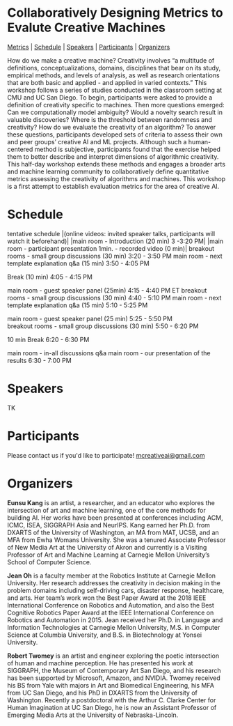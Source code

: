 # Collaboratively Designing Metrics to Evalute Creative Machines

[Metrics](#metrics) | [Schedule](#schedule) | [Speakers](#speakers) | [Participants](#participants) | [Organizers](#organizers)

How do we make a creative machine? Creativity involves “a multitude of definitions, conceptualizations, domains, disciplines that bear on its study, empirical methods, and levels of analysis, as well as research orientations that are both basic and applied - and applied in varied contexts.” This workshop follows a series of studies conducted in the classroom setting at CMU and UC San Diego. To begin, participants were asked to provide a definition of creativity specific to machines. Then more questions emerged: Can we computationally model ambiguity? Would a novelty search result in valuable discoveries? Where is the threshold between randomness and creativity? How do we evaluate the creativity of an algorithm? To answer these questions, participants developed sets of criteria to assess their own and peer groups’ creative AI and ML projects. Although such a human-centered method is subjective, participants found that the exercise helped them to better describe and interpret dimensions of algorithmic creativity. This half-day workshop extends these methods and engages a broader arts and machine learning community to collaboratively define quantitative metrics assessing the creativity of algorithms and machines. This workshop is a first attempt to establish evaluation metrics for the area of creative AI.

# Schedule

tentative schedule 
|(online videos: invited speaker talks, participants will watch it beforehand)|
|main room - Introduction (20 min) 3 -3:20 PM|
|main room - participant presentation 1min. - recorded video (0 min)|
breakout rooms - small group discussions (30 min) 3:20 - 3:50 PM
main room - next template explanation q&a (15 min) 3:50 - 4:05 PM

Break (10 min) 4:05 - 4:15 PM 

main room - guest speaker panel (25min) 4:15 - 4:40 PM ET
breakout rooms - small group discussions (30 min) 4:40 - 5:10 PM
main room - next template explanation q&a (15 min) 5:10 - 5:25 PM

main room - guest speaker panel (25 min) 5:25 - 5:50 PM  
breakout rooms - small group discussions (30 min) 5:50 - 6:20 PM

10 min Break 6:20 - 6:30 PM

main room - in-all discussions q&a 
main room - our presentation of the results 
 6:30 - 7:00 PM 



# Speakers

TK

# Participants

Please contact us if you'd like to participate! [mcreativeai@gmail.com](mcreativeai@gmail.com)

# Organizers

__Eunsu Kang__ is an artist, a researcher, and an educator who explores the intersection of art and machine learning, one of the core methods for building AI. Her works have been presented at conferences including ACM, ICMC, ISEA, SIGGRAPH Asia and NeurIPS. Kang earned her Ph.D. from DXARTS of the University of Washington, an MA from MAT, UCSB, and an MFA from Ewha Womans University. She was a tenured Associate Professor of New Media Art at the University of Akron and currently is a Visiting Professor of Art and Machine Learning at Carnegie Mellon University’s School of Computer Science. 

__Jean Oh__ is a faculty member at the Robotics Institute at Carnegie Mellon University. Her research addresses the creativity in decision making in the problem domains including self-driving cars, disaster response, healthcare, and arts. Her team’s work won the Best Paper Award at the 2018 IEEE International Conference on Robotics and Automation, and also the Best Cognitive Robotics Paper Award at the IEEE International Conference on Robotics and Automation in 2015.  Jean received her Ph.D. in Language and Information Technologies at Carnegie Mellon University, M.S. in Computer Science at Columbia University, and B.S. in Biotechnology at Yonsei University.

__Robert Twomey__ is an artist and engineer exploring the poetic intersection of human and machine perception. He has presented his work at SIGGRAPH, the Museum of Contemporary Art San Diego, and his research has been supported by Microsoft, Amazon, and NVIDIA. Twomey received his BS from Yale with majors in Art and Biomedical Engineering, his MFA from UC San Diego, and his PhD in DXARTS from the University of Washington. Recently a postdoctoral with the Arthur C. Clarke Center for Human Imagination at UC San Diego, he is now an Assistant Professor of Emerging Media Arts at the University of Nebraska-Lincoln.
